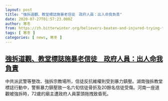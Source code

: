```yaml
---
layout: post
title: "強拆道觀、教堂標誌施暴老信徒　政府人員：出人命我負責"
date: 2020-07-27T01:57:23.000Z
author: 寒冬
from: https://zh.bitterwinter.org/believers-beaten-and-injured-trying-to-protect-their-rights/
tags: [ 寒冬 ]
categories: [ news, 寒冬 ]
---
```

<!--1595815043000-->
[強拆道觀、教堂標誌施暴老信徒　政府人員：出人命我負責](https://zh.bitterwinter.org/believers-beaten-and-injured-trying-to-protect-their-rights/)
------

<div>
中共派武警等整改、強拆宗教場所，信徒反抗維權則受到暴力鎮壓。湖南強拆教堂標誌行動中，警察暴力鎮壓致一名六旬信徒骨折及20餘名信徒受傷。河南一座道觀被強拆時，72歲的廟主遭政府人員蒙頭拖拽致昏死。
</div>
